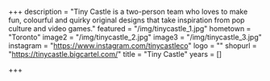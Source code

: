+++
description = "Tiny Castle is a two-person team who loves to make fun, colourful and quirky original designs that take inspiration from pop culture and video games."
featured = "/img/tinycastle_1.jpg"
hometown = "Toronto"
image2 = "/img/tinycastle_2.jpg"
image3 = "/img/tinycastle_3.jpg"
instagram = "https://www.instagram.com/tinycastleco"
logo = ""
shopurl = "https://tinycastle.bigcartel.com/"
title = "Tiny Castle"
years = []

+++
